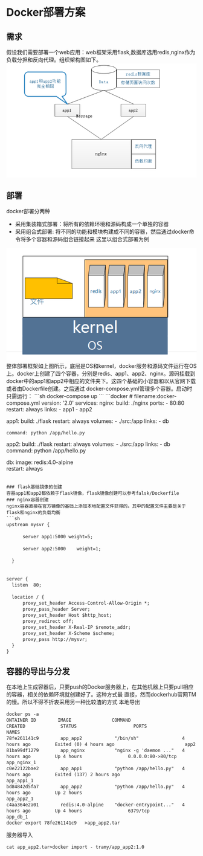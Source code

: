 # Docker部署方案
## 需求
假设我们需要部署一个web应用：web框架采用flask,数据库选用redis,nginx作为负载分担和反向代理。组织架构图如下。
<img src="pic/tmp1.PNG">
## 部署
docker部署分两种
* 采用集装箱式部署：将所有的依赖环境和源码构成一个单独的容器
* 采用组合式部署: 将不同的功能和模块构建成不同的容器，然后通过docker命令将多个容器和源码组合链接起来
这里以组合式部署为例

<img src="pic/deploy.PNG">
整体部署框架如上图所示，底层是OS和kernel，docker服务和源码文件运行在OS上。docker上创建了四个容器，分别是redis、app1、app2、nginx。源码挂载到docker中的app1和app2中相应的文件夹下。这四个基础的小容器和以从官网下载或者由Dockerfile创建。之后通过
docker-compose.yml管理多个容器。启动时只需运行：
```sh
docker-compose up
```
```docker
# filename:docker-compose.yml
version: '2.0'
services:
  nginx:
    build: ./nginx
    ports:
     - 80:80
    restart: always
    links:
    - app1
    - app2
    
    

  app1:
    build: ./flask
    restart: always
    volumes:
    - ./src:/app
    links:
    - db

    command: python /app/hello.py
  
  app2:
    build: ./flask
    restart: always
    volumes:
    - ./src:/app
    links:
    - db
    command: python /app/hello.py
    

  db:
    image: redis:4.0-alpine   
    restart: always

  ```

### flask基础镜像的创建
容器app1和app2都依赖于flask镜像，flask镜像创建可以参考falsk/Dockerfile
### nginx容器创建
nginx容器直接在官方镜像的基础上添加本地配置文件获得的。其中的配置文件主要是关于flask和nginx的负载均衡
```sh
upstream mysvr {
       
        server app1:5000 weight=5;
      
        server app2:5000    weight=1;
    
    }
        

server {
    listen  80;

    location / {
        proxy_set_header Access-Control-Allow-Origin *;
        proxy_pass_header Server;
        proxy_set_header Host $http_host;
        proxy_redirect off;
        proxy_set_header X-Real-IP $remote_addr;
        proxy_set_header X-Scheme $scheme;
        proxy_pass http://mysvr;
    }
}

```

## 容器的导出与分发
在本地上生成容器后，只要push的Docker服务器上，在其他机器上只要pull相应的容器，相关的依赖环境就创建好了。这种方式最 直接，然而dockerhub官网TM的慢。所以不得不折衷采用另一种比较渣的方式
本地导出
```
docker ps -a
ONTAINER ID        IMAGE               COMMAND                  CREATED             STATUS                     PORTS                NAMES
78fe261141c9        app_app2            "/bin/sh"                4 hours ago         Exited (0) 4 hours ago                          app2
81ba99df1279        app_nginx           "nginx -g 'daemon ..."   4 hours ago         Up 4 hours                 0.0.0.0:80->80/tcp   app_nginx_1
c0e22122bae2        app_app1            "python /app/hello.py"   4 hours ago         Exited (137) 2 hours ago                        app_app1_1
bd84842d5fa7        app_app2            "python /app/hello.py"   4 hours ago         Up 2 hours                                      app_app2_1
c4aa364e2a01        redis:4.0-alpine    "docker-entrypoint..."   4 hours ago         Up 4 hours                 6379/tcp             app_db_1
docker export 78fe261141c9   >app_app2.tar
```

服务器导入
```
cat app_app2.tar>docker import - tramy/app_app2:1.0
```